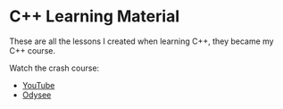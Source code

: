 # C++ Learning Material

These are all the lessons I created when learning C++, they became my C++ course.

Watch the crash course:

- [YouTube](https://youtu.be/2bSuuzMwda8)
- [Odysee](https://odysee.com/@stevesteacher:0/C%2B%2B-Crash-Course:1?r=B9JfZ7wuBKSwBg3uShCNc3kUWcFtu2gH)
